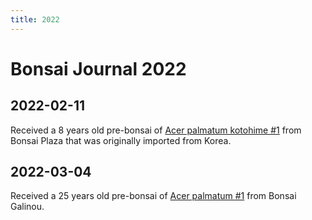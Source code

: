 ```yaml
---
title: 2022
---
```


# Bonsai Journal 2022

## 2022-02-11

Received a 8 years old pre-bonsai of
[Acer palmatum kotohime #1](/bonsai/collection/acer-palmatum-kotohime-1)
from Bonsai Plaza that was originally imported from Korea.

## 2022-03-04

Received a 25 years old pre-bonsai of
[Acer palmatum #1](/bonsai/collection/acer-palmatum-1)
from Bonsai Galinou.
